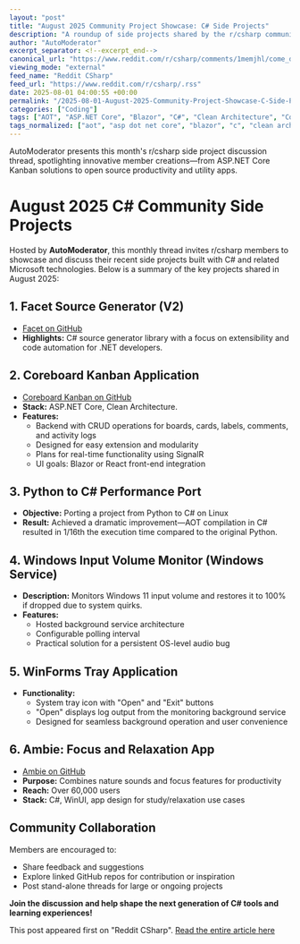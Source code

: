 ```yaml
---
layout: "post"
title: "August 2025 Community Project Showcase: C# Side Projects"
description: "A roundup of side projects shared by the r/csharp community in August 2025, featuring ASP.NET Core Kanban boards, performance porting from Python to C# with AOT, Windows services for audio fixes, WinForms tray utilities, and productivity-focused open source apps. Includes project links, feature highlights, and development approaches for each highlighted tool."
author: "AutoModerator"
excerpt_separator: <!--excerpt_end-->
canonical_url: "https://www.reddit.com/r/csharp/comments/1memjhl/come_discuss_your_side_projects_august_2025/"
viewing_mode: "external"
feed_name: "Reddit CSharp"
feed_url: "https://www.reddit.com/r/csharp/.rss"
date: 2025-08-01 04:00:55 +00:00
permalink: "/2025-08-01-August-2025-Community-Project-Showcase-C-Side-Projects.html"
categories: ["Coding"]
tags: ["AOT", "ASP.NET Core", "Blazor", "C#", "Clean Architecture", "Coding", "Community", "Community Projects", "GitHub", "Nature Sounds App", "Open Source", "Performance Optimization", "React", "SignalR", "Tray Application", "Windows Service", "WinForms"]
tags_normalized: ["aot", "asp dot net core", "blazor", "c", "clean architecture", "coding", "community", "community projects", "github", "nature sounds app", "open source", "performance optimization", "react", "signalr", "tray application", "windows service", "winforms"]
---
```


AutoModerator presents this month's r/csharp side project discussion thread, spotlighting innovative member creations—from ASP.NET Core Kanban solutions to open source productivity and utility apps.<!--excerpt_end-->

# August 2025 C# Community Side Projects

Hosted by **AutoModerator**, this monthly thread invites r/csharp members to showcase and discuss their recent side projects built with C# and related Microsoft technologies. Below is a summary of the key projects shared in August 2025:

## 1. Facet Source Generator (V2)

- [Facet on GitHub](https://github.com/Tim-Maes/Facet)
- **Highlights:** C# source generator library with a focus on extensibility and code automation for .NET developers.

## 2. Coreboard Kanban Application

- [Coreboard Kanban on GitHub](https://github.com/NETViking-on/coreboard-kanban)
- **Stack:** ASP.NET Core, Clean Architecture.
- **Features:**
  - Backend with CRUD operations for boards, cards, labels, comments, and activity logs
  - Designed for easy extension and modularity
  - Plans for real-time functionality using SignalR
  - UI goals: Blazor or React front-end integration

## 3. Python to C# Performance Port

- **Objective:** Porting a project from Python to C# on Linux
- **Result:** Achieved a dramatic improvement—AOT compilation in C# resulted in 1/16th the execution time compared to the original Python.

## 4. Windows Input Volume Monitor (Windows Service)

- **Description:** Monitors Windows 11 input volume and restores it to 100% if dropped due to system quirks.
- **Features:**
  - Hosted background service architecture
  - Configurable polling interval
  - Practical solution for a persistent OS-level audio bug

## 5. WinForms Tray Application

- **Functionality:**
  - System tray icon with "Open" and "Exit" buttons
  - "Open" displays log output from the monitoring background service
  - Designed for seamless background operation and user convenience

## 6. Ambie: Focus and Relaxation App

- [Ambie on GitHub](https://github.com/jenius-apps/ambie)
- **Purpose:** Combines nature sounds and focus features for productivity
- **Reach:** Over 60,000 users
- **Stack:** C#, WinUI, app design for study/relaxation use cases

## Community Collaboration

Members are encouraged to:

- Share feedback and suggestions
- Explore linked GitHub repos for contribution or inspiration
- Post stand-alone threads for large or ongoing projects

**Join the discussion and help shape the next generation of C# tools and learning experiences!**

This post appeared first on "Reddit CSharp". [Read the entire article here](https://www.reddit.com/r/csharp/comments/1memjhl/come_discuss_your_side_projects_august_2025/)
